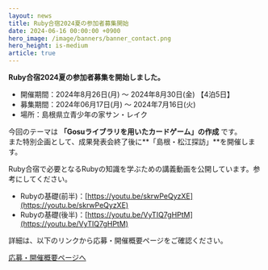 ```yaml
---
layout: news
title: Ruby合宿2024夏の参加者募集開始
date: 2024-06-16 00:00:00 +0900
hero_image: /image/banners/banner_contact.png
hero_height: is-medium
article: true
---
```


**Ruby合宿2024夏の参加者募集を開始しました。**

* 開催期間：2024年8月26日(月) 〜 2024年8月30日(金) 【4泊5日】
* 募集期間：2024年06月17日(月) 〜 2024年7月16日(火)
* 場所：島根県立青少年の家サン・レイク

今回のテーマは **「Gosuライブラリを用いたカードゲーム」の作成** です。  
また特別企画として、成果発表会終了後に**「島根・松江探訪」**を開催します。

Ruby合宿で必要となるRubyの知識を学ぶための講義動画を公開しています。参考にしてください。

* Rubyの基礎(前半)：[https://youtu.be/skrwPeQyzXE](https://youtu.be/skrwPeQyzXE)
* Rubyの基礎(後半)：[https://youtu.be/VyTIQ7gHPtM](https://youtu.be/VyTIQ7gHPtM)

詳細は、以下のリンクから応募・開催概要ページをご確認ください。

<a href="/info/" class="button is-info">応募・開催概要ページへ</a>
